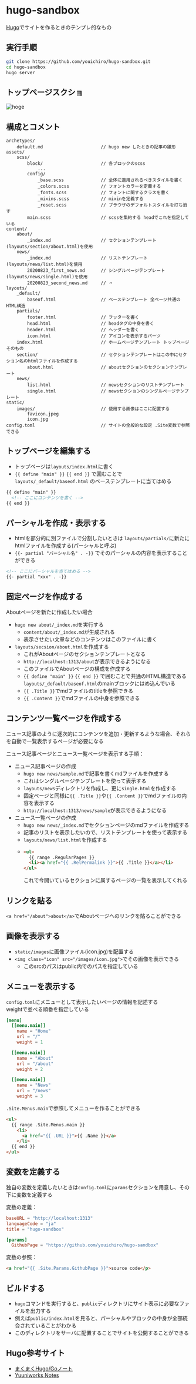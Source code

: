 # hugo-sandbox
[Hugo](https://gohugo.io/)でサイトを作るときのテンプレ的なもの

## 実行手順

```bash
git clone https://github.com/youichiro/hugo-sandbox.git
cd hugo-sandbox
hugo server
```

## トップページスクショ

![hoge](https://user-images.githubusercontent.com/20487308/90983417-f4a5e280-e5a8-11ea-80ef-d7dde4b4c893.png)


## 構成とコメント

```
archetypes/
    default.md                      // hugo new したときの記事の雛形
assets/
    scss/
        block/                      // 各ブロックのscss
            ...
        config/
            _base.scss              // 全体に適用されるべきスタイルを書く
            _colors.scss            // フォントカラーを定義する
            _fonts.scss             // フォントに関するクラスを書く
            _mixins.scss            // mixinを定義する
            _reset.scss             // ブラウザのデフォルトスタイルを打ち消す
        main.scss                   // scssを集約する headでこれを指定している
content/
    about/
        _index.md                   // セクションテンプレート(layouts/section/about.html)を使用
    news/
        _index.md                   // リストテンプレート(layouts/news/list.html)を使用
        20200823_first_news.md      // シングルページテンプレート(layouts/news/single.html)を使用
        20200823_second_news.md     // 〃
layouts/
    _default/
        baseof.html                 // ベーステンプレート 全ページ共通のHTML構造
    partials/
        footer.html                 // フッターを書く
        head.html                   // headタグの中身を書く
        header.html                 // ヘッダーを書く
        icon.html                   // アイコンを表示するパーツ
    index.html                      // ホームページテンプレート トップページそのもの
    section/                        // セクションテンプレートはこの中にセクション名のhtmlファイルを作成する
        about.html                  // aboutセクションのセクションテンプレート
    news/
        list.html                   // newsセクションのリストテンプレート
        single.html                 // newsセクションのシングルページテンプレート
static/
    images/                         // 使用する画像はここに配置する
        favicon.jpeg
        icon.jpg
config.toml                         // サイトの全般的な設定 .Site変数で参照できる
```


## トップページを編集する

- トップページは`layouts/index.html`に書く
- `{{ define "main" }}` `{{ end }}` で囲むことで `layouts/_default/baseof.html` のベーステンプレートに当てはめる

```html
{{ define "main" }}
  <!-- ここにコンテンツを書く -->
{{ end }}
```

## パーシャルを作成・表示する

- htmlを部分的に別ファイルで分割したいときは `layouts/partials/`に新たにhtmlファイルを作成する(パーシャルと呼ぶ)
- `{{- partial "パーシャル名" . -}}` でそのパーシャルの内容を表示することができる

```html
<!-- ここにパーシャルを当てはめる -->
{{- partial "xxx" . -}}
```

## 固定ページを作成する

Aboutページを新たに作成したい場合

- `hugo new about/_index.md`を実行する
  - `content/about/_index.md`が生成される
  - 表示させたい文章などのコンテンツはこのファイルに書く
- `layouts/secsion/about.html`を作成する
  - これがAboutページのセクションテンプレートとなる
  - `http://localhost:1313/about`が表示できるようになる
  - このファイルでAboutページの構成を作成する
  - `{{ define "main" }}` `{{ end }}` で囲むことで共通のHTML構造である`layouts/_default/baseof.html`のmainブロックにはめ込んでいる
  - `{{ .Title }}`でmdファイルのtitleを参照できる
  - `{{ .Content }}`でmdファイルの中身を参照できる


## コンテンツ一覧ページを作成する

ニュース記事のように逐次的にコンテンツを追加・更新するような場合、それらを自動で一覧表示するページが必要になる

ニュース記事ページとニュース一覧ページを表示する手順：

- ニュース記事ページの作成
  - `hugo new news/sample.md`で記事を書くmdファイルを作成する
  - これはシングルページテンプレートを使って表示する
  - `layouts/news`ディレクトリを作成し、更に`single.html`を作成する
  - 固定ページと同様に`{{ .Title }}`や`{{ .Content }}`でmdファイルの内容を表示する
  - `http://localhost:1313/news/sample`が表示できるようになる
- ニュース一覧ページの作成
  - `hugo new news/_index.md`でセクションページのmdファイルを作成する
  - 記事のリストを表示したいので、リストテンプレートを使って表示する
  - `layouts/news/list.html`を作成する
  - ```html
    <ul>
      {{ range .RegularPages }}
      <li><a href="{{ .RelPermalink }}">{{ .Title }}</a></li>
    </ul>
    ```
    これで今開いているセクションに属するページの一覧を表示してくれる


## リンクを貼る

`<a href="/about">about</a>`でAboutページへのリンクを貼ることができる


## 画像を表示する

- `static/images`に画像ファイル(icon.jpg)を配置する
- `<img class="icon" src="/images/icon.jpg">`でその画像を表示できる
  - このsrcのパスはpublic内でのパスを指定している


## メニューを表示する

`config.toml`にメニューとして表示したいページの情報を記述する<br>
weightで並べる順番を指定している

```toml
[menu]
  [[menu.main]]
    name = "Home"
    url = "/"
    weight = 1

  [[menu.main]]
    name = "About"
    url = "/about"
    weight = 2

  [[menu.main]]
    name = "News"
    url = "/news"
    weight = 3
```

`.Site.Menus.main`で参照してメニューを作ることができる

```html
<ul>
  {{ range .Site.Menus.main }}
    <li>
      <a href="{{ .URL }}">{{ .Name }}</a>
    </li>
  {{ end }}
</ul>
```

## 変数を定義する

独自の変数を定義したいときは`config.toml`に`params`セクションを用意し、その下に変数を定義する

変数の定義：

```toml
baseURL = "http://localhost:1313"
languageCode = "ja"
title = "hugo-sandbox"

[params]
  GithubPage = "https://github.com/youichiro/hugo-sandbox"
```

変数の参照：

```html
<a href="{{ .Site.Params.GithubPage }}">source code</p>
```

## ビルドする

- `hugo`コマンドを実行すると、`public`ディレクトリにサイト表示に必要なファイルを出力する
- 例えば`public/index.html`を見ると、パーシャルやブロックの中身が全部統合されていることがわかる
- このディレクトリをサーバに配置することでサイトを公開することができる



## Hugo参考サイト

- [まくまくHugo/Goノート](https://maku77.github.io/hugo/)
- [Yuuniworks Notes](https://note.yuuniworks.com/study/hugo.html)
